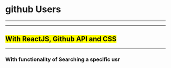 # github Users

---

---

 <h2><mark>With ReactJS, Github API and CSS</mark></h2>

 -----
 ### With functionality of Searching a specific usr

